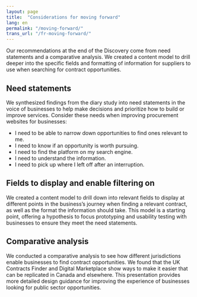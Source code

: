 ```yaml
---
layout: page
title:  "Considerations for moving forward"
lang: en
permalink: "/moving-forward/"
trans_url: "/fr-moving-forward/"
---
```


Our recommendations at the end of the Discovery come from need statements and a comparative analysis. We created a content model to drill deeper into the specific fields and formatting of information for suppliers to use when searching for contract opportunities.

## Need statements
We synthesized findings from the diary study into need statements in the voice of businesses to help make decisions and prioritize how to build or improve services. Consider these needs when improving procurement websites for businesses:
* I need to be able to narrow down opportunities to find ones relevant to me.
* I need to know if an opportunity is worth pursuing.
* I need to find the platform on my search engine.
* I need to understand the information.
* I need to pick up where I left off after an interruption.

## Fields to display and enable filtering on
We created a content model to drill down into relevant fields to display at different points in the business’s journey when finding a relevant contract, as well as the format the information should take. This model is a starting point, offering a hypothesis to focus prototyping and usability testing with businesses to ensure they meet the need statements. 

## Comparative analysis
We conducted a comparative analysis to see how different jurisdictions enable businesses to find contract opportunities. We found that the UK Contracts Finder and Digital Marketplace show ways to make it easier that can be replicated in Canada and elsewhere. This presentation provides more detailed design guidance for improving the experience of businesses looking for public sector opportunities.


